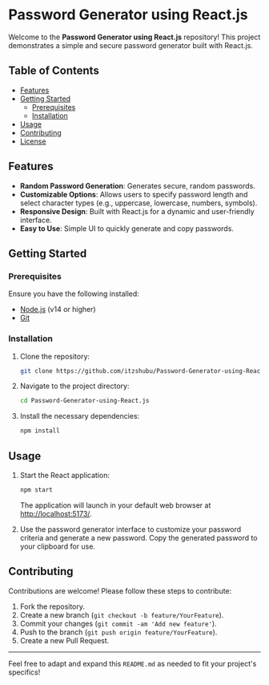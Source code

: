 # Password Generator using React.js

Welcome to the **Password Generator using React.js** repository! This project demonstrates a simple and secure password generator built with React.js.

## Table of Contents
- [Features](#features)
- [Getting Started](#getting-started)
  - [Prerequisites](#prerequisites)
  - [Installation](#installation)
- [Usage](#usage)
- [Contributing](#contributing)
- [License](#license)

## Features
- **Random Password Generation**: Generates secure, random passwords.
- **Customizable Options**: Allows users to specify password length and select character types (e.g., uppercase, lowercase, numbers, symbols).
- **Responsive Design**: Built with React.js for a dynamic and user-friendly interface.
- **Easy to Use**: Simple UI to quickly generate and copy passwords.

## Getting Started

### Prerequisites
Ensure you have the following installed:
- [Node.js](https://nodejs.org/) (v14 or higher)
- [Git](https://git-scm.com/)

### Installation
1. Clone the repository:
    ```bash
    git clone https://github.com/itzshubu/Password-Generator-using-React.js.git
    ```

2. Navigate to the project directory:
    ```bash
    cd Password-Generator-using-React.js
    ```

3. Install the necessary dependencies:
    ```bash
    npm install
    ```

## Usage
1. Start the React application:
    ```bash
    npm start
    ```

   The application will launch in your default web browser at [http://localhost:5173/](http://localhost:5173/).

2. Use the password generator interface to customize your password criteria and generate a new password. Copy the generated password to your clipboard for use.

## Contributing
Contributions are welcome! Please follow these steps to contribute:
1. Fork the repository.
2. Create a new branch (`git checkout -b feature/YourFeature`).
3. Commit your changes (`git commit -am 'Add new feature'`).
4. Push to the branch (`git push origin feature/YourFeature`).
5. Create a new Pull Request.

---

Feel free to adapt and expand this `README.md` as needed to fit your project's specifics!

